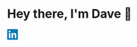 # Hey there, I'm Dave 👋

<a href="https://www.linkedin.com/in/heracliteanflux/">
  <img alt="Dave Friedman | LinkedIn" width="25px" src="linkedin.svg"/>
</a>

<!-- <img width="500px" src="color.jpg"/> -->
